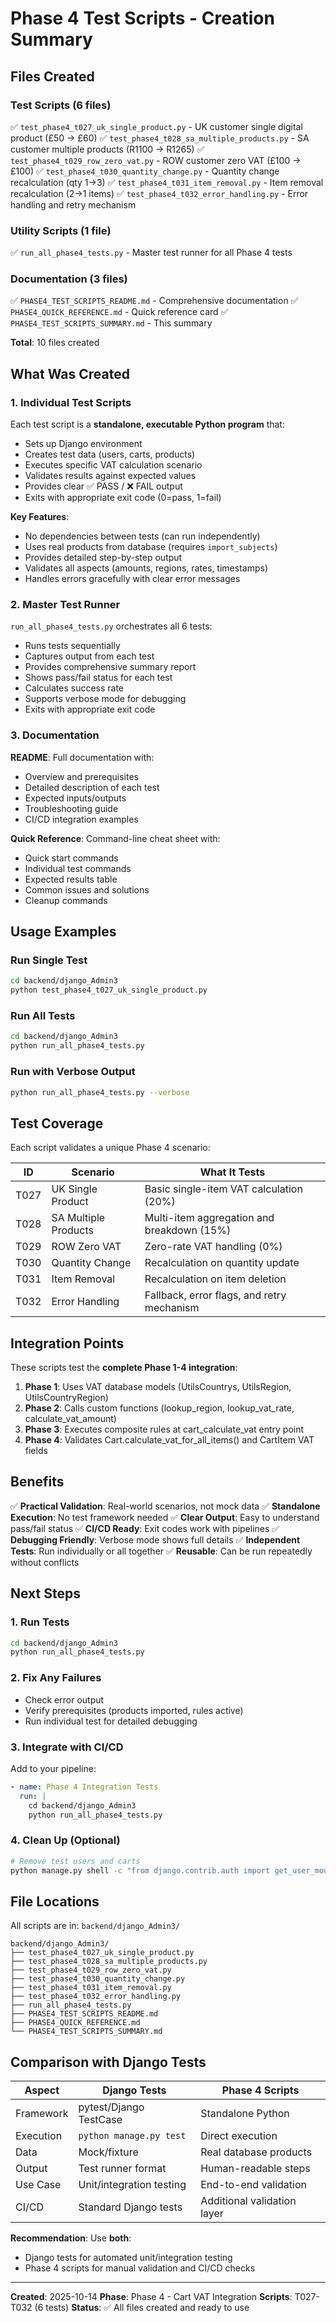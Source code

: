 # Phase 4 Test Scripts - Creation Summary

## Files Created

### Test Scripts (6 files)
✅ `test_phase4_t027_uk_single_product.py` - UK customer single digital product (£50 → £60)
✅ `test_phase4_t028_sa_multiple_products.py` - SA customer multiple products (R1100 → R1265)
✅ `test_phase4_t029_row_zero_vat.py` - ROW customer zero VAT (£100 → £100)
✅ `test_phase4_t030_quantity_change.py` - Quantity change recalculation (qty 1→3)
✅ `test_phase4_t031_item_removal.py` - Item removal recalculation (2→1 items)
✅ `test_phase4_t032_error_handling.py` - Error handling and retry mechanism

### Utility Scripts (1 file)
✅ `run_all_phase4_tests.py` - Master test runner for all Phase 4 tests

### Documentation (3 files)
✅ `PHASE4_TEST_SCRIPTS_README.md` - Comprehensive documentation
✅ `PHASE4_QUICK_REFERENCE.md` - Quick reference card
✅ `PHASE4_TEST_SCRIPTS_SUMMARY.md` - This summary

**Total**: 10 files created

## What Was Created

### 1. Individual Test Scripts

Each test script is a **standalone, executable Python program** that:
- Sets up Django environment
- Creates test data (users, carts, products)
- Executes specific VAT calculation scenario
- Validates results against expected values
- Provides clear ✅ PASS / ❌ FAIL output
- Exits with appropriate exit code (0=pass, 1=fail)

**Key Features**:
- No dependencies between tests (can run independently)
- Uses real products from database (requires `import_subjects`)
- Provides detailed step-by-step output
- Validates all aspects (amounts, regions, rates, timestamps)
- Handles errors gracefully with clear error messages

### 2. Master Test Runner

`run_all_phase4_tests.py` orchestrates all 6 tests:
- Runs tests sequentially
- Captures output from each test
- Provides comprehensive summary report
- Shows pass/fail status for each test
- Calculates success rate
- Supports verbose mode for debugging
- Exits with appropriate exit code

### 3. Documentation

**README**: Full documentation with:
- Overview and prerequisites
- Detailed description of each test
- Expected inputs/outputs
- Troubleshooting guide
- CI/CD integration examples

**Quick Reference**: Command-line cheat sheet with:
- Quick start commands
- Individual test commands
- Expected results table
- Common issues and solutions
- Cleanup commands

## Usage Examples

### Run Single Test
```bash
cd backend/django_Admin3
python test_phase4_t027_uk_single_product.py
```

### Run All Tests
```bash
cd backend/django_Admin3
python run_all_phase4_tests.py
```

### Run with Verbose Output
```bash
python run_all_phase4_tests.py --verbose
```

## Test Coverage

Each script validates a unique Phase 4 scenario:

| ID | Scenario | What It Tests |
|----|----------|---------------|
| T027 | UK Single Product | Basic single-item VAT calculation (20%) |
| T028 | SA Multiple Products | Multi-item aggregation and breakdown (15%) |
| T029 | ROW Zero VAT | Zero-rate VAT handling (0%) |
| T030 | Quantity Change | Recalculation on quantity update |
| T031 | Item Removal | Recalculation on item deletion |
| T032 | Error Handling | Fallback, error flags, and retry mechanism |

## Integration Points

These scripts test the **complete Phase 1-4 integration**:

1. **Phase 1**: Uses VAT database models (UtilsCountrys, UtilsRegion, UtilsCountryRegion)
2. **Phase 2**: Calls custom functions (lookup_region, lookup_vat_rate, calculate_vat_amount)
3. **Phase 3**: Executes composite rules at cart_calculate_vat entry point
4. **Phase 4**: Validates Cart.calculate_vat_for_all_items() and CartItem VAT fields

## Benefits

✅ **Practical Validation**: Real-world scenarios, not mock data
✅ **Standalone Execution**: No test framework needed
✅ **Clear Output**: Easy to understand pass/fail status
✅ **CI/CD Ready**: Exit codes work with pipelines
✅ **Debugging Friendly**: Verbose mode shows full details
✅ **Independent Tests**: Run individually or all together
✅ **Reusable**: Can be run repeatedly without conflicts

## Next Steps

### 1. Run Tests
```bash
cd backend/django_Admin3
python run_all_phase4_tests.py
```

### 2. Fix Any Failures
- Check error output
- Verify prerequisites (products imported, rules active)
- Run individual test for detailed debugging

### 3. Integrate with CI/CD
Add to your pipeline:
```yaml
- name: Phase 4 Integration Tests
  run: |
    cd backend/django_Admin3
    python run_all_phase4_tests.py
```

### 4. Clean Up (Optional)
```bash
# Remove test users and carts
python manage.py shell -c "from django.contrib.auth import get_user_model; User = get_user_model(); User.objects.filter(username__startswith='test_').delete()"
```

## File Locations

All scripts are in: `backend/django_Admin3/`

```
backend/django_Admin3/
├── test_phase4_t027_uk_single_product.py
├── test_phase4_t028_sa_multiple_products.py
├── test_phase4_t029_row_zero_vat.py
├── test_phase4_t030_quantity_change.py
├── test_phase4_t031_item_removal.py
├── test_phase4_t032_error_handling.py
├── run_all_phase4_tests.py
├── PHASE4_TEST_SCRIPTS_README.md
├── PHASE4_QUICK_REFERENCE.md
└── PHASE4_TEST_SCRIPTS_SUMMARY.md
```

## Comparison with Django Tests

| Aspect | Django Tests | Phase 4 Scripts |
|--------|-------------|-----------------|
| Framework | pytest/Django TestCase | Standalone Python |
| Execution | `python manage.py test` | Direct execution |
| Data | Mock/fixture | Real database products |
| Output | Test runner format | Human-readable steps |
| Use Case | Unit/integration testing | End-to-end validation |
| CI/CD | Standard Django tests | Additional validation layer |

**Recommendation**: Use **both**:
- Django tests for automated unit/integration testing
- Phase 4 scripts for manual validation and CI/CD checks

---

**Created**: 2025-10-14
**Phase**: Phase 4 - Cart VAT Integration
**Scripts**: T027-T032 (6 tests)
**Status**: ✅ All files created and ready to use
